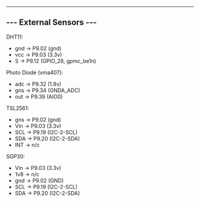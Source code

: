 
------------------------
--- External Sensors ---
------------------------

DHT11:
- gnd -> P9.02 (gnd)
- vcc -> P9.03 (3.3v)
- S   -> P9.12 (GPIO_28, gpmc_be1n)

Photo Diode (vma407):
- adc -> P9.32 (1.8v)
- gns -> P9.34 (GNDA_ADC)
- out -> P9.39 (AIO0)

TSL2561:
- gns -> P9.02 (gnd)
- Vin -> P9.03 (3.3v)
- SCL -> P9.19 (I2C-2-SCL)
- SDA -> P9.20 (I2C-2-SDA)
- INT -> n/c

SGP30:
- Vin -> P9.03 (3.3v)
- 1v8 -> n/c
- gnd -> P9.02 (GND)
- SCL -> P9.19 (I2C-2-SCL)
- SDA -> P9.20 (I2C-2-SDA)
